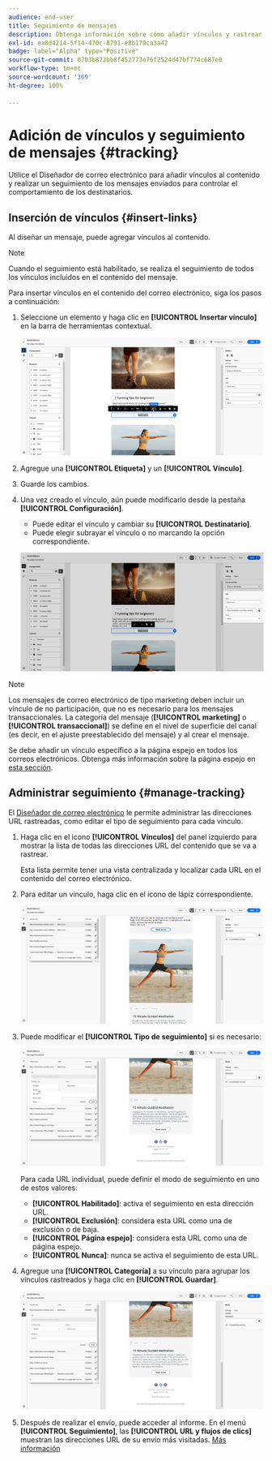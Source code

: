 ```yaml
---
audience: end-user
title: Seguimiento de mensajes
description: Obtenga información sobre cómo añadir vínculos y rastrear los mensajes enviados
exl-id: ea0d4214-5f14-470c-8791-e8b179ca3a42
badge: label="Alpha" type="Positive"
source-git-commit: 0703b872bb8f452773e76f2524d47bf774c687e0
workflow-type: tm+mt
source-wordcount: '369'
ht-degree: 100%

---
```


# Adición de vínculos y seguimiento de mensajes {#tracking}

Utilice el Diseñador de correo electrónico para añadir vínculos al contenido y realizar un seguimiento de los mensajes enviados para controlar el comportamiento de los destinatarios.

## Inserción de vínculos {#insert-links}

Al diseñar un mensaje, puede agregar vínculos al contenido.

>[!NOTE]
>
>Cuando el seguimiento está habilitado, se realiza el seguimiento de todos los vínculos incluidos en el contenido del mensaje.

Para insertar vínculos en el contenido del correo electrónico, siga los pasos a continuación:

1. Seleccione un elemento y haga clic en **[!UICONTROL Insertar vínculo]** en la barra de herramientas contextual.

   ![](assets/message-tracking-insert-link.png)

1. Agregue una **[!UICONTROL Etiqueta]** y un **[!UICONTROL Vínculo]**.

1. Guarde los cambios.

1. Una vez creado el vínculo, aún puede modificarlo desde la pestaña **[!UICONTROL Configuración]**.

   * Puede editar el vínculo y cambiar su **[!UICONTROL Destinatario]**.
   * Puede elegir subrayar el vínculo o no marcando la opción correspondiente.

   ![](assets/message-tracking-link-settings.png)

>[!NOTE]
>
>Los mensajes de correo electrónico de tipo marketing deben incluir un vínculo de no participación, que no es necesario para los mensajes transaccionales. La categoría del mensaje (**[!UICONTROL marketing]** o **[!UICONTROL transaccional]**) se define en el nivel de superficie del canal (es decir, en el ajuste preestablecido del mensaje) y al crear el mensaje.

Se debe añadir un vínculo específico a la página espejo en todos los correos electrónicos. Obtenga más información sobre la página espejo en [esta sección](mirror-page.md).

## Administrar seguimiento {#manage-tracking}

El [Diseñador de correo electrónico](create-email-content.md) le permite administrar las direcciones URL rastreadas, como editar el tipo de seguimiento para cada vínculo.

1. Haga clic en el icono **[!UICONTROL Vínculos]** del panel izquierdo para mostrar la lista de todas las direcciones URL del contenido que se va a rastrear.

   Esta lista permite tener una vista centralizada y localizar cada URL en el contenido del correo electrónico.

1. Para editar un vínculo, haga clic en el icono de lápiz correspondiente.

   ![](assets/message-tracking-edit-links.png)

1. Puede modificar el **[!UICONTROL Tipo de seguimiento]** si es necesario:

   ![](assets/message-tracking-edit-a-link.png)

   Para cada URL individual, puede definir el modo de seguimiento en uno de estos valores:

   * **[!UICONTROL Habilitado]**: activa el seguimiento en esta dirección URL.
   * **[!UICONTROL Exclusión]**: considera esta URL como una de exclusión o de baja.
   * **[!UICONTROL Página espejo]**: considera esta URL como una de página espejo.
   * **[!UICONTROL Nunca]**: nunca se activa el seguimiento de esta URL. <!--This information is saved: if the URL appears again in a future message, its tracking is automatically deactivated.-->

1. Agregue una **[!UICONTROL Categoría]** a su vínculo para agrupar los vínculos rastreados y haga clic en **[!UICONTROL Guardar]**.

   ![](assets/message-tracking-edit-a-link_2.png)

1. Después de realizar el envío, puede acceder al informe. En el menú **[!UICONTROL Seguimiento]**, las **[!UICONTROL URL y flujos de clics]** muestran las direcciones URL de su envío más visitadas. [Más información](../reporting/gs-reports.md)
